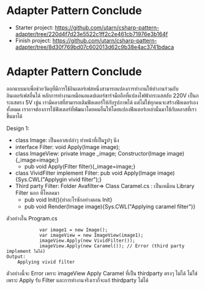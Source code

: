 # Adapter Pattern Conclude
- Starter project: https://github.com/utarn/csharp-pattern-adapter/tree/220d4f7d23e5522c1ff2c2e461cb71976e3b164f
- Finish project: https://github.com/utarn/csharp-pattern-adapter/tree/8d30f769bd07c602013d62c9b38e4ac3741bdaca
# Adapter Pattern Conclude
ออกแบบมาเพื่อช่วยวัตถุที่มีการใช้อินเตอร์เฟสหนึ่งสามารถแปลงการทำงานให้ทำงานร่วมกับอินเตอร์เฟสอื่นได้ 
หลักการทำงานเหมือนอแดปเตอร์ชาร์จมือถือที่แปลงไฟฟ้ากระแสสลับ 220V เป็นกระแสตรง 5V เชู่น 
เรามีคลาสที่สามารถเติมฟิลเตอร์ให้กับรูปภาพได้ แต่ไม่ใช่ทุกคนจะสร้างฟิลเตอร์เองทั้งหมด 
เราอาจต้องการใช้ฟิลเตอร์ที่พัฒนาโดยคนอื่นให้โดยแปลงฟิลเตอร์เหล่านั้นมาใช้กับคลาสที่เราขึ้นมาได้

Design 1:
- class Image: เป็นคลาสเปล่าๆ ทำหน้าที่เป็นรููปๆ นึง
- interface Filter: void Apply(Image image);
- class ImageView: private Image _image; Constructor(Image image){_image=image;}
	- pub void Apply(Filter filter){_image=image;}
- class VividFilter implement Filter: pub void Apply(Image image){Sys.CWL("Applygin vivid filter");}
- Third party Filter: Folder Avafilter=> Class Caramel.cs : เป็นเหมือน Library Filter นอก ที่โหลดมา
	- pub void Init(){ทำอะไรซักอย่างตอน Init}
	- pub void Render(Image image){Sys.CWL("Applying caramel filter")}

ตัวอย่างใน Program.cs
```
			var image1 = new Image();
            var imageView = new ImageView(image1);
            imageView.Apply(new VividFilter());
			imageView.Apply(new Caramel()); // Error (third party implement ไม่ได้)
Output:
	Applying vivid filter
```
ตัวอย่างนี้จะ Error เพราะ imageView Apply Caramel ที่เป็น thirdparty ตรงๆ ไม่ได้
ไม่ใช่ เพราะ Apply รับ Filter และการทำงานจริงเราก็จะแก้ thirdparty ไม่ได้
